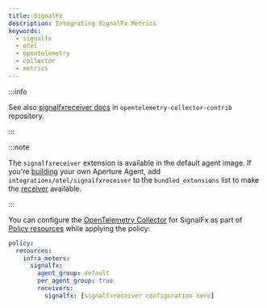 ```yaml
---
title: SignalFx
description: Integrating SignalFx Metrics
keywords:
  - signalfx
  - otel
  - opentelemetry
  - collector
  - metrics
---
```


:::info

See also [signalfxreceiver docs][receiver] in `opentelemetry-collector-contrib`
repository.

:::

:::note

The `signalfxreceiver` extension is available in the default agent image. If
you're [building][build] your own Aperture Agent, add
`integrations/otel/signalfxreceiver` to the `bundled_extensions` list to make
the [receiver][receiver] available.

:::

You can configure the [OpenTelemetry Collector][opentelemetry-collector] for
SignalFx as part of [Policy resources][policy-resources] while applying the
policy:

```yaml
policy:
  resources:
    infra_meters:
      signalfx:
        agent_group: default
        per_agent_group: true
        receivers:
          signalfx: [signalfxreceiver configuration here]
```

[build]: /reference/aperture-cli/aperturectl/build/agent/agent.md
[receiver]:
  https://github.com/open-telemetry/opentelemetry-collector-contrib/tree/main/receiver/signalfxreceiver
[opentelemetry-collector]: /reference/configuration/spec.md#telemetry-collector
[policy-resources]: /reference/configuration/spec.md#resources
